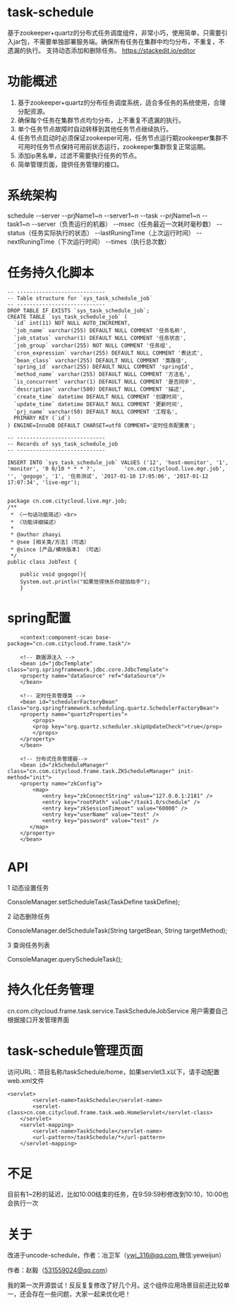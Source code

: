 task-schedule
====================
基于zookeeper+quartz的分布式任务调度组件，非常小巧，使用简单，只需要引入jar包，不需要单独部署服务端。确保所有任务在集群中均匀分布，不重复，不遗漏的执行。
支持动态添加和删除任务。
https://stackedit.io/editor

功能概述
====================
1. 基于zookeeper+quartz的分布任务调度系统，适合多任务的系统使用，合理分配资源。
2. 确保每个任务在集群节点均匀分布，上不重复不遗漏的执行。
3. 单个任务节点故障时自动转移到其他任务节点继续执行。
4. 任务节点启动时必须保证zookeeper可用，任务节点运行期zookeeper集群不可用时任务节点保持可用前状态运行，zookeeper集群恢复正常运期。
5. 添加ip黑名单，过滤不需要执行任务的节点。
6. 简单管理页面，提供任务管理的接口。

系统架构
====================
schedule
	--server
		--prjName1~n
			--server1~n
	--task
		--prjName1~n
			--task1~n
				--server（负责运行的机器）
				--msec（任务最近一次耗时毫秒数）
				--status（任务实际执行的状态）
				--lastRuningTime（上次运行时间）
				--nextRuningTime（下次运行时间）
				--times（执行总次数）

任务持久化脚本
====================
	-- ----------------------------
	-- Table structure for `sys_task_schedule_job`
	-- ----------------------------
	DROP TABLE IF EXISTS `sys_task_schedule_job`;
	CREATE TABLE `sys_task_schedule_job` (
	  `id` int(11) NOT NULL AUTO_INCREMENT,
	  `job_name` varchar(255) DEFAULT NULL COMMENT '任务名称',
	  `job_status` varchar(1) DEFAULT NULL COMMENT '任务状态',
	  `job_group` varchar(255) NOT NULL COMMENT '任务组',
	  `cron_expression` varchar(255) DEFAULT NULL COMMENT '表达式',
	  `bean_class` varchar(255) DEFAULT NULL COMMENT '类路径',
	  `spring_id` varchar(255) DEFAULT NULL COMMENT 'springId',
	  `method_name` varchar(255) DEFAULT NULL COMMENT '方法名',
	  `is_concurrent` varchar(1) DEFAULT NULL COMMENT '是否同步',
	  `description` varchar(500) DEFAULT NULL COMMENT '描述',
	  `create_time` datetime DEFAULT NULL COMMENT '创建时间',
	  `update_time` datetime DEFAULT NULL COMMENT '更新时间',
	  `prj_name` varchar(50) DEFAULT NULL COMMENT '工程名',
	  PRIMARY KEY (`id`)
	) ENGINE=InnoDB DEFAULT CHARSET=utf8 COMMENT='定时任务配置表';

	-- ----------------------------
	-- Records of sys_task_schedule_job
	-- ----------------------------

	INSERT INTO `sys_task_schedule_job` VALUES ('12', 'host-monitor', '1', 'monitor', '0 0/10 * * * ?', 		'cn.com.citycloud.live.mgr.job', '', 'gogogo', '1', '任务测试', '2017-01-10 17:05:06', '2017-01-12 17:07:34', 'live-mgr');


	package cn.com.citycloud.live.mgr.job;
	/**
	 * 〈一句话功能简述〉<br> 
	 * 〈功能详细描述〉
	 *
	 * @author zhaoyi
	 * @see [相关类/方法]（可选）
	 * @since [产品/模块版本] （可选）
	 */
	public class JobTest {

	    public void gogogo(){
		System.out.println("如果觉得快乐你就拍拍手");
	    }
		
spring配置
====================
<!-- 扫描路径 -->
	    <context:component-scan base-package="cn.com.citycloud.frame.task"/>

	    <!-- 数据源注入 -->
	    <bean id="jdbcTemplate" class="org.springframework.jdbc.core.JdbcTemplate">
		<property name="dataSource" ref="dataSource"/>
	    </bean>

	    <!-- 定时任务管理类 -->
	    <bean id="schedulerFactoryBean" class="org.springframework.scheduling.quartz.SchedulerFactoryBean">
		<property name="quartzProperties">
		    <props>
			<prop key="org.quartz.scheduler.skipUpdateCheck">true</prop> 
		    </props>
		</property>	
	    </bean>	

	    <!-- 分布式任务管理器-->
	    <bean id="zkScheduleManager" class="cn.com.citycloud.frame.task.ZKScheduleManager" init-method="init">
		<property name="zkConfig">
		    <map>
		       <entry key="zkConnectString" value="127.0.0.1:2181" />
		       <entry key="rootPath" value="/task1.0/schedule" />
		       <entry key="zkSessionTimeout" value="60000" />
		       <entry key="userName" value="test" />
		       <entry key="password" value="test" />
		   </map>
		</property>
	    </bean>

API
====================
1 动态设置任务

ConsoleManager.setScheduleTask(TaskDefine taskDefine);

2 动态删除任务

ConsoleManager.delScheduleTask(String targetBean, String targetMethod);

3 查询任务列表

ConsoleManager.queryScheduleTask();

持久化任务管理
====================
cn.com.citycloud.frame.task.service.TaskScheduleJobService
用户需要自己根据接口开发管理界面

task-schedule管理页面
====================
访问URL：项目名称/taskSchedule/home，如果servlet3.x以下，请手动配置web.xml文件
```
<servlet>
	    <servlet-name>TaskSchedule</servlet-name>
	    <servlet-class>cn.com.citycloud.frame.task.web.HomeServlet</servlet-class>
	</servlet>
	<servlet-mapping>
	    <servlet-name>TaskSchedule</servlet-name>
	    <url-pattern>/taskSchedule/*</url-pattern>
	</servlet-mapping>
```
不足
====================
目前有1~2秒的延迟，比如10:00结束的任务，在9:59:59秒修改到10:10，10:00也会执行一次

关于
====================
改进于uncode-schedule，作者：冶卫军（ywj_316@qq.com,微信:yeweijun）

作者：赵毅（531559024@qq.com）

我的第一次开源尝试！反反复复修改了好几个月。这个组件应用场景目前还比较单一，还会存在一些问题，大家一起来优化吧！
